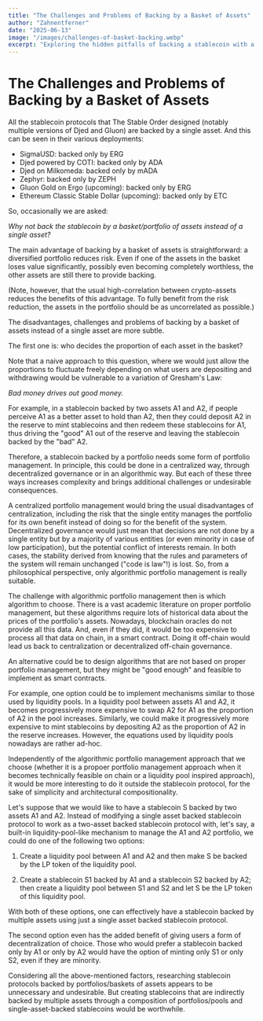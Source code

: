 ```yaml
---
title: "The Challenges and Problems of Backing by a Basket of Assets"
author: "Zahnentferner"
date: "2025-06-13"
image: "/images/challenges-of-basket-backing.webp"
excerpt: "Exploring the hidden pitfalls of backing a stablecoin with a basket of assets instead of a single asset."
---
```


# The Challenges and Problems of Backing by a Basket of Assets

All the stablecoin protocols that The Stable Order designed (notably multiple versions of Djed and Gluon) are backed by a single asset. And this can be seen in their various deployments:

- SigmaUSD: backed only by ERG
- Djed powered by COTI: backed only by ADA
- Djed on Milkomeda: backed only by mADA
- Zephyr: backed only by ZEPH
- Gluon Gold on Ergo (upcoming): backed only by ERG
- Ethereum Classic Stable Dollar (upcoming): backed only by ETC

So, occasionally we are asked:

*Why not back the stablecoin by a basket/portfolio of assets instead of a single asset?*

The main advantage of backing by a basket of assets is straightforward: a diversified portfolio reduces risk. Even if one of the assets in the basket loses value significantly, possibly even becoming completely worthless, the other assets are still there to provide backing.

(Note, however, that the usual high-correlation between crypto-assets reduces the benefits of this advantage. To fully benefit from the risk reduction, the assets in the portfolio should be as uncorrelated as possible.)

The disadvantages, challenges and problems of backing by a basket of assets instead of a single asset are more subtle.

The first one is: who decides the proportion of each asset in the basket?

Note that a naive approach to this question, where we would just allow the proportions to fluctuate freely depending on what users are depositing and withdrawing would be vulnerable to a variation of Gresham's Law:

*Bad money drives out good money.*

For example, in a stablecoin backed by two assets A1 and A2, if people perceive A1 as a better asset to hold than A2, then they could deposit A2 in the reserve to mint stablecoins and then redeem these stablecoins for A1, thus driving the "good" A1 out of the reserve and leaving the stablecoin backed by the "bad" A2.

Therefore, a stablecoin backed by a portfolio needs some form of portfolio management. In principle, this could be done in a centralized way, through decentralized governance or in an algorithmic way. But each of these three ways increases complexity and brings additional challenges or undesirable consequences.

A centralized portfolio management would bring the usual disadvantages of centralization, including the risk that the single entity manages the portfolio for its own benefit instead of doing so for the benefit of the system. Decentralized governance would just mean that decisions are not done by a single entity but by a majority of various entities (or even minority in case of low participation), but the potential conflict of interests remain. In both cases, the stability derived from knowing that the rules and parameters of the system will remain unchanged ("code is law"!) is lost. So, from a philosophical perspective, only algorithmic portfolio management is really suitable.

The challenge with algorithmic portfolio management then is which algorithm to choose. There is a vast academic literature on proper portfolio management, but these algorithms require lots of historical data about the prices of the portfolio's assets. Nowadays, blockchain oracles do not provide all this data. And, even if they did, it would be too expensive to process all that data on chain, in a smart contract. Doing it off-chain would lead us back to centralization or decentralized off-chain governance.

An alternative could be to design algorithms that are not based on proper portfolio management, but they might be "good enough" and feasible to implement as smart contracts.

For example, one option could be to implement mechanisms similar to those used by liquidity pools. In a liquidity pool between assets A1 and A2, it becomes progressively more expensive to swap A2 for A1 as the proportion of A2 in the pool increases. Similarly, we could make it progressively more expensive to mint stablecoins by depositing A2 as the proportion of A2 in the reserve increases. However, the equations used by liquidity pools nowadays are rather ad-hoc.

Independently of the algorithmic portfolio management approach that we choose (whether it is a propoer portfolio management approach when it becomes technically feasible on chain or a liquidity pool inspired approach), it would be more interesting to do it outside the stablecoin protocol, for the sake of simplicity and architectural compositionality.

Let's suppose that we would like to have a stablecoin S backed by two assets A1 and A2. Instead of modifying a single asset backed stablecoin protocol to work as a two-asset backed stablecoin protocol with, let's say, a built-in liquidity-pool-like mechanism to manage the A1 and A2 portfolio, we could do one of the following two options:

1. Create a liquidity pool between A1 and A2 and then make S be backed by the LP token of the liquidity pool.

2. Create a stablecoin S1 backed by A1 and a stablecoin S2 backed by A2; then create a liquidity pool between S1 and S2 and let S be the LP token of this liquidity pool.

With both of these options, one can effectively have a stablecoin backed by multiple assets using just a single asset backed stablecoin protocol.

The second option even has the added benefit of giving users a form of decentralization of choice. Those who would prefer a stablecoin backed only by A1 or only by A2 would have the option of minting only S1 or only S2, even if they are minority.

Considering all the above-mentioned factors, researching stablecoin protocols backed by portfolios/baskets of assets appears to be unnecessary and undesirable. But creating stablecoins that are indirectly backed by multiple assets through a composition of portfolios/pools and single-asset-backed stablecoins would be worthwhile.